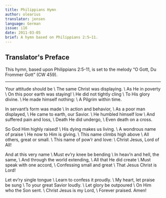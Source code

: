 ```yaml
---
title: Philippians Hymn
author: olearius
translator: jensen
language: German
issue: i16
date: 2011-03-05
brief: A hymn based on Philippians 2:5–11.
---
```


## Translator's Preface

This hymn, based upon Philippians 2:5-11, is set to the melody “O Gott, Du Frommer Gott” (CW 459).

---

Your attitude should be \\
The same Christ was displaying. \\
As He in poverty \\
On this poor earth was staying! \\
He did not tightly cling \\
To His glory divine. \\
He made himself nothing: \\
A Pilgrim within time. 

In servant’s form was made \\
In action and behavior, \\
As a poor man displayed, \\
He came to earth, our Savior. \\
He humbled himself low \\
And suffered pain and loss, \\
Death He did undergo, \\
Even death on a cross. 

So God Him highly raised! \\
His dying makes us living. \\
A wondrous name of praise \\
He now to Him is giving. \\
This name climbs high above \\
All others, great or small. \\
This name of pow’r and love: \\
Christ Jesus, Lord of All! 

And at this very name \\
Must ev’ry knee be bending \\
In heav’n and hell, the same, \\
And through the world extending, \\
All that He did create \\
Must speak with one accord, \\
Confessing small and great \\
That Jesus Christ is Lord! 

Let ev’ry single tongue \\
Learn to confess it proudly. \\
My heart, let praise be sung \\
To your great Savior loudly. \\
Let glory be outpoured \\
On Him who the Son sent. \\
Christ Jesus is my Lord, \\
Forever praised. Amen! 